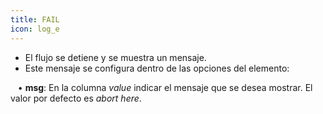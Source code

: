 ```yaml
---
title: FAIL
icon: log_e
---
```

* El flujo se detiene y se muestra un mensaje.
* Este mensaje se configura dentro de las opciones del elemento: <br />

&nbsp; &nbsp;• **msg**: En la columna *value* indicar el mensaje que se desea mostrar. El valor por defecto es *abort here*.


